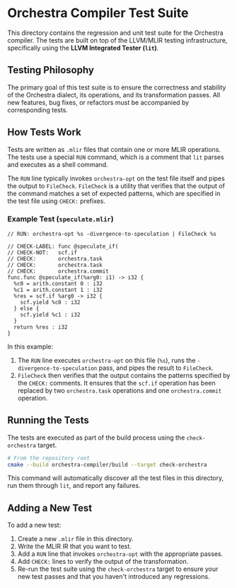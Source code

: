 # Orchestra Compiler Test Suite

This directory contains the regression and unit test suite for the Orchestra compiler. The tests are built on top of the LLVM/MLIR testing infrastructure, specifically using the **LLVM Integrated Tester (`lit`)**.

## Testing Philosophy

The primary goal of this test suite is to ensure the correctness and stability of the Orchestra dialect, its operations, and its transformation passes. All new features, bug fixes, or refactors must be accompanied by corresponding tests.

## How Tests Work

Tests are written as `.mlir` files that contain one or more MLIR operations. The tests use a special `RUN` command, which is a comment that `lit` parses and executes as a shell command.

The `RUN` line typically invokes `orchestra-opt` on the test file itself and pipes the output to `FileCheck`. `FileCheck` is a utility that verifies that the output of the command matches a set of expected patterns, which are specified in the test file using `CHECK:` prefixes.

### Example Test (`speculate.mlir`)

```mlir
// RUN: orchestra-opt %s -divergence-to-speculation | FileCheck %s

// CHECK-LABEL: func @speculate_if(
// CHECK-NOT:   scf.if
// CHECK:       orchestra.task
// CHECK:       orchestra.task
// CHECK:       orchestra.commit
func.func @speculate_if(%arg0: i1) -> i32 {
  %c0 = arith.constant 0 : i32
  %c1 = arith.constant 1 : i32
  %res = scf.if %arg0 -> i32 {
    scf.yield %c0 : i32
  } else {
    scf.yield %c1 : i32
  }
  return %res : i32
}
```

In this example:
1.  The `RUN` line executes `orchestra-opt` on this file (`%s`), runs the `-divergence-to-speculation` pass, and pipes the result to `FileCheck`.
2.  `FileCheck` then verifies that the output contains the patterns specified by the `CHECK:` comments. It ensures that the `scf.if` operation has been replaced by two `orchestra.task` operations and one `orchestra.commit` operation.

## Running the Tests

The tests are executed as part of the build process using the `check-orchestra` target.

```bash
# From the repository root
cmake --build orchestra-compiler/build --target check-orchestra
```

This command will automatically discover all the test files in this directory, run them through `lit`, and report any failures.

## Adding a New Test

To add a new test:

1.  Create a new `.mlir` file in this directory.
2.  Write the MLIR IR that you want to test.
3.  Add a `RUN` line that invokes `orchestra-opt` with the appropriate passes.
4.  Add `CHECK:` lines to verify the output of the transformation.
5.  Re-run the test suite using the `check-orchestra` target to ensure your new test passes and that you haven't introduced any regressions.
